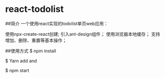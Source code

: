 # react-todolist

##简介
一个使用react实现的todolist单页web应用：

使用npx-create-react创建;
引入ant-design组件；
使用浏览器本地缓存；
支持增加、删除、重置等基本操作；

##使用方式
$ npm install

$ Yarn add and

$ npm start


